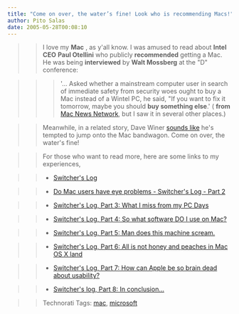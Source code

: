 ```yaml
---
title: "Come on over, the water’s fine! Look who is recommending Macs!"
author: Pito Salas
date: 2005-05-28T00:08:10
---
```



>>

>> I love my **Mac** , as y'all know. I was amused to read about **Intel CEO**
**Paul Otellini** who publicly **recommended** getting a Mac. He was being
**interviewed** by **Walt Mossberg** at the "D" conference:

>>

>>> '… Asked whether a mainstream computer user in search of immediate safety
from security woes ought to buy a Mac instead of a Wintel PC, he said, "If you
want to fix it tomorrow, maybe you should **buy something else**.' ( **from**
[Mac News
Network](<http://www.macnn.com/articles/05/05/26/intel.chief.on.security/>),
but I saw it in several other places.)

>>

>> Meanwhile, in a related story, Dave Winer [sounds
like](<http://archive.scripting.com/2005/05/27#When:5:04:23PM>) he's tempted
to jump onto the Mac bandwagon. Come on over, the water's fine!

>>

>> For those who want to read more, here are some links to my experiences,

>>

>>   * [Switcher's Log](</weblogs/archives/000561.html> "Switcher's Log")

>>

>>   * [Do Mac users have eye problems - Switcher's Log - Part
2](</weblogs/archives/000566.html> "Do Mac users have eye problems -
Switcher's Log - Part 2")

>>

>>   * [Switcher's Log, Part 3: What I miss from my PC
Days](</weblogs/archives/000573.html> "Switcher's Log, Part 3: What I miss
from my PC Days")

>>

>>   * [Switcher's Log, Part 4: So what software DO I use on
Mac?](</weblogs/archives/000579.html> "Switcher's Log, Part 4: So what
software DO I use on Mac?")

>>

>>   * [Switcher's Log, Part 5: Man does this machine
scream.](</weblogs/archives/000598.html> "Switcher's Log, Part 5: Man does
this machine scream.")

>>

>>   * [Switcher's Log, Part 6: All is not honey and peaches in Mac OS X
land](</weblogs/archives/000617.html> "Switcher's Log, Part 6: All is not
honey and peaches in Mac OS X land")

>>

>>   * [Switcher's Log, Part 7: How can Apple be so brain dead about
usability?](</weblogs/archives/000622.html> "Switcher's Log, Part 7: How can
Apple be so brain dead about usability?")

>>

>>   * [Switcher's log, Part 8: In
conclusion…](</weblogs/archives/000624.html> "Switcher's log, Part 8: In
conclusion...")

>>

>>

>>

>> Technorati Tags: [mac](<http://technorati.com/tag/mac>),
[microsoft](<http://technorati.com/tag/microsoft>)


